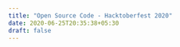 ```yaml
---
title: "Open Source Code - Hacktoberfest 2020"
date: 2020-06-25T20:35:38+05:30
draft: false
---
```


